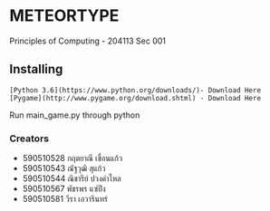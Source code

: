 # METEORTYPE
Principles of Computing - 204113 Sec 001
## Installing
```
[Python 3.6](https://www.python.org/downloads/)- Download Here
[Pygame](http://www.pygame.org/download.shtml) - Download Here
```
Run main_game.py through python
### Creators
* 590510528 กฤตยาณี เขื่อนแก้ว 
* 590510543 ณัฐวุฒิ สุแก้ว
* 590510544 ณิชารีย์ ปวงคำไหล
* 590510567 พัชรพร แซ่ปึง
* 590510581 วีรา เอวารินทร์ 

